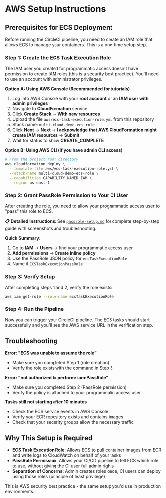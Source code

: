 # AWS Setup Instructions

## Prerequisites for ECS Deployment

Before running the CircleCI pipeline, you need to create an IAM role that allows ECS to manage your containers. This is a one-time setup step.

### Step 1: Create the ECS Task Execution Role

The IAM user you created for programmatic access doesn't have permission to create IAM roles (this is a security best practice). You'll need to use an account with administrator privileges.

**Option A: Using AWS Console (Recommended for tutorials)**

1. Log into AWS Console with your **root account** or an **IAM user with admin privileges**
2. Navigate to **CloudFormation** service
3. Click **Create Stack** → **With new resources**
4. Upload the file `aws/ecs-task-execution-role.yml` from this repository
5. Stack name: `multi-cloud-demo-ecs-role`
6. Click **Next** → **Next** → **I acknowledge that AWS CloudFormation might create IAM resources** → **Submit**
7. Wait for status to show **CREATE_COMPLETE**

**Option B: Using AWS CLI (if you have admin CLI access)**

```bash
# From the project root directory
aws cloudformation deploy \
  --template-file aws/ecs-task-execution-role.yml \
  --stack-name multi-cloud-demo-ecs-role \
  --capabilities CAPABILITY_NAMED_IAM \
  --region us-east-1
```

### Step 2: Grant PassRole Permission to Your CI User

After creating the role, you need to allow your programmatic access user to "pass" this role to ECS.

**📋 Detailed Instructions:** See [`passrole-setup.md`](passrole-setup.md) for complete step-by-step guide with screenshots and troubleshooting.

**Quick Summary:**

1. Go to **IAM** → **Users** → find your programmatic access user
2. **Add permissions** → **Create inline policy**
3. Use the PassRole JSON policy for `ecsTaskExecutionRole`
4. Name it `ECSTaskExecutionPassRole`

### Step 3: Verify Setup

After completing steps 1 and 2, verify the role exists:

```bash
aws iam get-role --role-name ecsTaskExecutionRole
```

### Step 4: Run the Pipeline

Now you can trigger your CircleCI pipeline. The ECS tasks should start successfully and you'll see the AWS service URL in the verification step.

## Troubleshooting

**Error: "ECS was unable to assume the role"**

- Make sure you completed Step 1 (role creation)
- Verify the role exists with the command in Step 3

**Error: "not authorized to perform: iam:PassRole"**

- Make sure you completed Step 2 (PassRole permission)
- Verify the policy is attached to your programmatic access user

**Tasks still not starting after 10 minutes**

- Check the ECS service events in AWS Console
- Verify your ECR repository exists and contains images
- Check that your security groups allow the necessary traffic

## Why This Setup is Required

- **ECS Task Execution Role**: Allows ECS to pull container images from ECR and write logs to CloudWatch on behalf of your tasks
- **PassRole Permission**: Allows your CI/CD pipeline to tell ECS which role to use, without giving the CI user full admin rights
- **Separation of Concerns**: Admin creates roles once, CI users can deploy using those roles (principle of least privilege)

This is AWS security best practice - the same setup you'd use in production environments.

